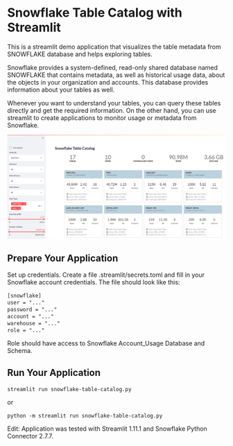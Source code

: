 # Snowflake Table Catalog with Streamlit
This is a streamlit demo application that visualizes the table metadata from SNOWFLAKE database and helps exploring tables.

Snowflake provides a system-defined, read-only shared database named SNOWFLAKE that contains metadata, as well as historical usage data, about the objects in your organization and accounts. This database provides information about your tables as well. 

Whenever you want to understand your tables, you can query these tables directly and get the required information. On the other hand, you can use streamlit to create applications to monitor usage or metadata from Snowflake.



![This is an image](resources/Snowflake-Table-Catalog.png)



## Prepare Your Application

Set up credentials. Create a file .streamlit/secrets.toml and fill in your Snowflake account credentials. The file should look like this:

```
[snowflake]
user = "..."
password = "..."
account = "..."
warehouse = "..."
role = "..."
```

Role should have access to Snowflake Account_Usage Database and Schema.


## Run Your Application
```
streamlit run snowflake-table-catalog.py

```
or 

```
python -m streamlit run snowflake-table-catalog.py

```

Edit: Application was tested with Streamlit 1.11.1 and Snowflake Python Connector 2.7.7.
